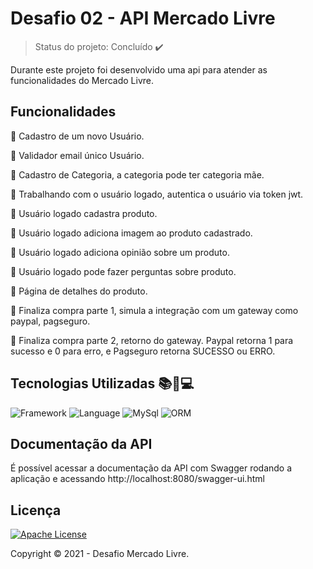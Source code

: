 # Desafio 02 - API Mercado Livre 

> Status do projeto: Concluído ✔️ 
> 
 Durante este projeto foi desenvolvido uma api para atender as funcionalidades do Mercado Livre.

## Funcionalidades

🔸 Cadastro de um novo Usuário.

🔸 Validador email único Usuário.

🔸 Cadastro de Categoria, a categoria pode ter categoria mãe.

🔸 Trabalhando com o usuário logado, autentica o usuário via token jwt.

🔸 Usuário logado cadastra produto.

🔸 Usuário logado adiciona imagem ao produto cadastrado.

🔸 Usuário logado adiciona opinião sobre um produto.

🔸 Usuário logado pode fazer perguntas sobre produto.

🔸 Página de detalhes do produto. 

🔸 Finaliza compra parte 1, simula a integração com um gateway como paypal, pagseguro. 

🔸 Finaliza compra parte 2, retorno do gateway. Paypal retorna 1 para sucesso e 0 para erro, e Pagseguro retorna SUCESSO ou ERRO.


## Tecnologias Utilizadas 📚🔧💻

![Framework](https://img.shields.io/badge/-Spring%20Boot%202.5.1-brightgreen) ![Language](https://img.shields.io/badge/-Java%2011-red) ![MySql](https://img.shields.io/badge/-MySQL-blue) ![ORM](https://img.shields.io/badge/-Hibernate-yellowgreen)

## Documentação da API

É possível acessar a documentação da API com Swagger rodando a aplicação e acessando http://localhost:8080/swagger-ui.html

## Licença

[![Apache License](https://img.shields.io/github/license/isachagaszup/orange-talents-06-template-ecommerce)](https://github.com/isachagaszup/orange-talents-06-template-ecommerce/blob/master/LICENSE)

Copyright ©️ 2021 - Desafio Mercado Livre. 
